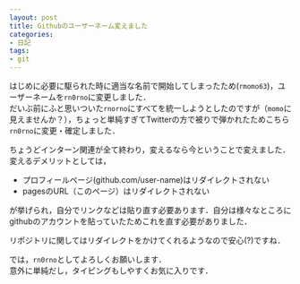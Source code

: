 ```yaml
---
layout: post
title: Githubのユーザーネーム変えました
categories:
- 日記
tags:
- git
---
```


はじめに必要に駆られた時に適当な名前で開始してしまったため(`rmomo63`)，ユーザーネームを`rn0rno`に変更しました．  
だいぶ前にふと思いついた`rnorno`にすべてを統一しようとしたのですが（`momo`に見えませんか？），ちょっと単純すぎてTwitterの方で被りで弾かれたためこちら`rn0rno`に変更・確定しました．

ちょうどインターン関連が全て終わり，変えるなら今ということで変えました．
変えるデメリットとしては，

- プロフィールページ(github.com/user-name)はリダイレクトされない
- pagesのURL（このページ）はリダイレクトされない

が挙げられ，自分でリンクなどは貼り直す必要あります．自分は様々なところにgithubのアカウントを貼っていたためこれを直す必要がありました．

リポジトリに関してはリダイレクトをかけてくれるようなので安心(?)ですね．

では，`rn0rno`としてよろしくお願いします．  
意外に単純だし，タイピングもしやすくお気に入りです．

